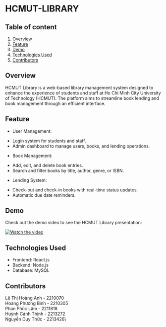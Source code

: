 # HCMUT-LIBRARY 

## Table of content
1. [Overview](#overview)
2. [Feature](#feature)
3. [Demo](#demo)
4. [Technologies Used](#technologiesused)
5. [Contributors](#contributors)

## Overview
HCMUT Library is a web-based library management system designed to enhance the experience of students and staff at Ho Chi Minh City University of Technology (HCMUT). The platform aims to streamline book lending and book management through an efficient interface.

## Feature
- User Management:
+ Login system for students and staff.
+ Admin dashboard to manage users, books, and lending operations.

- Book Management:
+ Add, edit, and delete book entries.
+ Search and filter books by title, author, genre, or ISBN.

- Lending System:
+ Check-out and check-in books with real-time status updates.
+ Automatic due date reminders.

## Demo
Check out the demo video to see the HCMUT Library presentation:

[![Watch the video](https://i9.ytimg.com/vi/SM0qovYJr-0/maxresdefault.jpg?v=675d4c09&sqp=CPihgLwG&rs=AOn4CLAIezjlqQm5xkY1pAGtFatpYy8K_Q)](https://youtu.be/SM0qovYJr-0)

## Technologies Used
- Frontend: React.js
- Backend: Node.js
- Database: MySQL

## Contributors
Lê Thị Hoàng Anh - 2210070\
Hoàng Phương Bình - 2210305\
Phan Phúc Lâm - 2211818\
Huỳnh Cảnh Thịnh - 2213272\
Nguyễn Duy Thức - 2213426\
